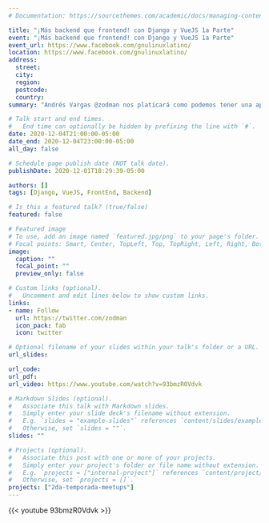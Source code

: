 ```yaml
---
# Documentation: https://sourcethemes.com/academic/docs/managing-content/

title: "¡Más backend que frontend! con Django y VueJS 1a Parte"
event: "¡Más backend que frontend! con Django y VueJS 1a Parte"
event_url: https://www.facebook.com/gnulinuxlatino/
location: https://www.facebook.com/gnulinuxlatino/
address:
  street:
  city:
  region:
  postcode:
  country:
summary: "Andrés Vargas @zodman nos platicará como podemos tener una aplicación web bien hecha utilizando Django y VueJS. Es la 1a parte de esta interesante charla."

# Talk start and end times.
#   End time can optionally be hidden by prefixing the line with `#`.
date: 2020-12-04T21:00:00-05:00
date_end: 2020-12-04T23:00:00-05:00
all_day: false

# Schedule page publish date (NOT talk date).
publishDate: 2020-12-01T18:29:39-05:00

authors: []
tags: [Django, VueJS, FrontEnd, Backend]

# Is this a featured talk? (true/false)
featured: false

# Featured image
# To use, add an image named `featured.jpg/png` to your page's folder.
# Focal points: Smart, Center, TopLeft, Top, TopRight, Left, Right, BottomLeft, Bottom, BottomRight.
image:
  caption: ""
  focal_point: ""
  preview_only: false

# Custom links (optional).
#   Uncomment and edit lines below to show custom links.
links:
- name: Follow
  url: https://twitter.com/zodman
  icon_pack: fab
  icon: twitter

# Optional filename of your slides within your talk's folder or a URL.
url_slides:

url_code:
url_pdf:
url_video: https://www.youtube.com/watch?v=93bmzR0Vdvk

# Markdown Slides (optional).
#   Associate this talk with Markdown slides.
#   Simply enter your slide deck's filename without extension.
#   E.g. `slides = "example-slides"` references `content/slides/example-slides.md`.
#   Otherwise, set `slides = ""`.
slides: ""

# Projects (optional).
#   Associate this post with one or more of your projects.
#   Simply enter your project's folder or file name without extension.
#   E.g. `projects = ["internal-project"]` references `content/project/deep-learning/index.md`.
#   Otherwise, set `projects = []`.
projects: ["2da-temporada-meetups"]
---
```


{{< youtube 93bmzR0Vdvk >}}